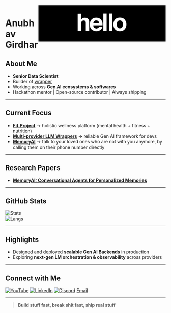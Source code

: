 <img src="https://raw.githubusercontent.com/anubhavgirdhar1/anubhavgirdhar1/main/assets/work.gif" width="400" align="right">

# Anubhav Girdhar

## About Me
- **Senior Data Scientist**  
- Builder of [wrapper](https://github.com/anubhavgirdhar1/wrapper)  
- Working across **Gen AI ecosystems & softwares**  
- Hackathon mentor | Open-source contributor | Always shipping  

---

## Current Focus
- **[Fit.Project](https://fitproject.in)** → holistic wellness platform (mental health + fitness + nutrition)  
- **[Multi-provider LLM Wrappers](https://wrapperai.in)** → reliable Gen AI framework for devs  
- **[MemoryAI](https://memoryai.in)** → talk to your loved ones who are not with you anymore, by calling them on their phone number directly

---

## Research Papers
- **[MemoryAI: Conversational Agents for Personalized Memories](https://arxiv.org/abs/2504.12757)**

---

## GitHub Stats
![Stats](https://github-readme-stats.vercel.app/api?username=anubhavgirdhar1&show_icons=true&theme=tokyonight&hide_border=true)  
![Langs](https://github-readme-stats.vercel.app/api/top-langs/?username=anubhavgirdhar1&layout=compact&theme=tokyonight&hide_border=true)

---

## Highlights
- Designed and deployed **scalable Gen AI Backends** in production  
- Exploring **next-gen LM orchestration & observability** across providers  

---

## Connect with Me
[![YouTube](https://img.shields.io/badge/YouTube-%23FF0000?style=for-the-badge&logo=youtube&logoColor=white)](https://www.youtube.com/@anubhav-girdhar-ai) [![LinkedIn](https://img.shields.io/badge/LinkedIn-%230077B5?style=for-the-badge&logo=linkedin&logoColor=white)](https://www.linkedin.com/in/anubhav-girdhar-ai/) [![Discord](https://img.shields.io/badge/Discord-%237289DA?style=for-the-badge&logo=discord&logoColor=white)](https://discord.gg/wr7uTNRJH7) [Email](mailto:anubhavgirdhar18@gmail.com)

---

> **Build stuff fast, break shit fast, ship real stuff**
